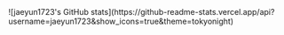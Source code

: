 <div aling="center">
![jaeyun1723's GitHub stats](https://github-readme-stats.vercel.app/api?username=jaeyun1723&show_icons=true&theme=tokyonight)
</div>
 
 
  <!--
Here are some ideas to get you started:

- 🔭 I’m currently working on ...
- 🌱 I’m currently learning ...
- 👯 I’m looking to collaborate on ...
- 🤔 I’m looking for help with ...
- 💬 Ask me about ...
- 📫 How to reach me: ...
- 😄 Pronouns: ...
- ⚡ Fun fact: ...
-->


